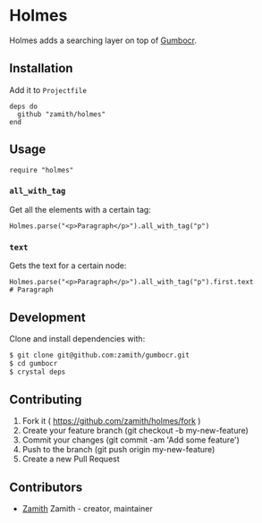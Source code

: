 # Holmes

Holmes adds a searching layer on top of [Gumbocr](https://github.com/zamith/gumbocr).

## Installation

Add it to `Projectfile`

```crystal
deps do
  github "zamith/holmes"
end
```

## Usage

```crystal
require "holmes"
```

### `all_with_tag`

Get all the elements with a certain tag:

```crystal
Holmes.parse("<p>Paragraph</p>").all_with_tag("p")
```

### `text`

Gets the text for a certain node:

```crystal
Holmes.parse("<p>Paragraph</p>").all_with_tag("p").first.text
# Paragraph
```

## Development

Clone and install dependencies with:

```bash
$ git clone git@github.com:zamith/gumbocr.git
$ cd gumbocr
$ crystal deps
```

## Contributing

1. Fork it ( https://github.com/zamith/holmes/fork )
2. Create your feature branch (git checkout -b my-new-feature)
3. Commit your changes (git commit -am 'Add some feature')
4. Push to the branch (git push origin my-new-feature)
5. Create a new Pull Request

## Contributors

- [Zamith](https://github.com/zamith) Zamith - creator, maintainer
